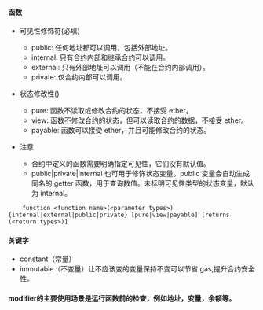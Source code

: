 #### 函数

- 可见性修饰符(必填)

  - public: 任何地址都可以调用，包括外部地址。
  - internal: 只有合约内部和继承合约可以调用。
  - external: 只有外部地址可以调用（不能在合约内部调用）。
  - private: 仅合约内部可以调用。

- 状态修改性()

  - pure: 函数不读取或修改合约的状态，不接受 ether。
  - view: 函数不修改合约的状态，但可以读取合约的数据，不接受 ether。
  - payable: 函数可以接受 ether，并且可能修改合约的状态。


- 注意
  - 合约中定义的函数需要明确指定可见性，它们没有默认值。
  - public|private|internal 也可用于修饰状态变量。public 变量会自动生成同名的 getter 函数，用于查询数值。未标明可见性类型的状态变量，默认为 internal。

```sol
    function <function name>(<parameter types>) {internal|external|public|private} [pure|view|payable] [returns (<return types>)]
```

#### 关键字

- constant（常量）
- immutable（不变量）让不应该变的变量保持不变可以节省 gas,提升合约安全性。


#### modifier的主要使用场景是运行函数前的检查，例如地址，变量，余额等。

